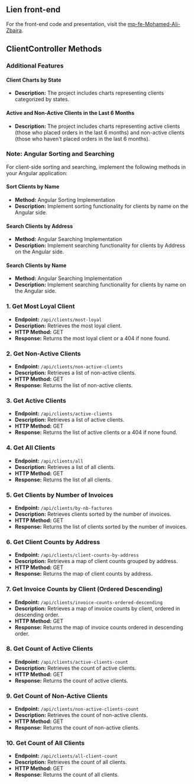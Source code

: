 ## Lien front-end
For the front-end code and presentation, visit the [mp-fe-Mohamed-Ali-Zbaira]( https://github.com/Mohamed-Ali-Zbaira/mp-fe-Mohamed-Ali-Zbaira).


## ClientController Methods

### Additional Features

#### Client Charts by State
- **Description:** The project includes charts representing clients categorized by states.

#### Active and Non-Active Clients in the Last 6 Months
- **Description:** The project includes charts representing active clients (those who placed orders in the last 6 months) and non-active clients (those who haven't placed orders in the last 6 months).

### Note: Angular Sorting and Searching
For client-side sorting and searching, implement the following methods in your Angular application:

#### Sort Clients by Name
- **Method:** Angular Sorting Implementation
- **Description:** Implement sorting functionality for clients by name on the Angular side.

#### Search Clients by Address
- **Method:** Angular Searching Implementation
- **Description:** Implement searching functionality for clients by Address on the Angular side.

#### Search Clients by Name
- **Method:** Angular Searching Implementation
- **Description:** Implement searching functionality for clients by name on the Angular side.

### 1. Get Most Loyal Client
- **Endpoint:** `/api/clients/most-loyal`
- **Description:** Retrieves the most loyal client.
- **HTTP Method:** GET
- **Response:** Returns the most loyal client or a 404 if none found.

### 2. Get Non-Active Clients
- **Endpoint:** `/api/clients/non-active-clients`
- **Description:** Retrieves a list of non-active clients.
- **HTTP Method:** GET
- **Response:** Returns the list of non-active clients.

### 3. Get Active Clients
- **Endpoint:** `/api/clients/active-clients`
- **Description:** Retrieves a list of active clients.
- **HTTP Method:** GET
- **Response:** Returns the list of active clients or a 404 if none found.

### 4. Get All Clients
- **Endpoint:** `/api/clients/all`
- **Description:** Retrieves a list of all clients.
- **HTTP Method:** GET
- **Response:** Returns the list of all clients.

### 5. Get Clients by Number of Invoices
- **Endpoint:** `/api/clients/by-nb-factures`
- **Description:** Retrieves clients sorted by the number of invoices.
- **HTTP Method:** GET
- **Response:** Returns the list of clients sorted by the number of invoices.

### 6. Get Client Counts by Address
- **Endpoint:** `/api/clients/client-counts-by-address`
- **Description:** Retrieves a map of client counts grouped by address.
- **HTTP Method:** GET
- **Response:** Returns the map of client counts by address.

### 7. Get Invoice Counts by Client (Ordered Descending)
- **Endpoint:** `/api/clients/invoice-counts-ordered-descending`
- **Description:** Retrieves a map of invoice counts by client, ordered in descending order.
- **HTTP Method:** GET
- **Response:** Returns the map of invoice counts ordered in descending order.

### 8. Get Count of Active Clients
- **Endpoint:** `/api/clients/active-clients-count`
- **Description:** Retrieves the count of active clients.
- **HTTP Method:** GET
- **Response:** Returns the count of active clients.

### 9. Get Count of Non-Active Clients
- **Endpoint:** `/api/clients/non-active-clients-count`
- **Description:** Retrieves the count of non-active clients.
- **HTTP Method:** GET
- **Response:** Returns the count of non-active clients.

### 10. Get Count of All Clients
- **Endpoint:** `/api/clients/all-client-count`
- **Description:** Retrieves the count of all clients.
- **HTTP Method:** GET
- **Response:** Returns the count of all clients.
